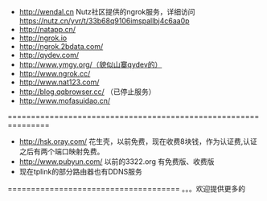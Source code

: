 - http://wendal.cn  Nutz社区提供的ngrok服务，详细访问 https://nutz.cn/yvr/t/33b68q9106imspallbj4c6aa0p
- http://natapp.cn/ 
- http://ngrok.io
- http://ngrok.2bdata.com/
- http://qydev.com/
- http://www.ymgy.org/（貌似山寨qydev的）
- http://www.ngrok.cc/
- http://www.nat123.com/
- http://blog.qqbrowser.cc/ （已停止服务）
- http://www.mofasuidao.cn/

===============================================================
- http://hsk.oray.com/ 花生壳，以前免费，现在收费8块钱，作为认证费,认证之后有两个端口映射免费。
- http://www.pubyun.com/ 以前的3322.org 有免费版、收费版
- 现在tplink的部分路由器也有DDNS服务

=====================================
。。。欢迎提供更多的
